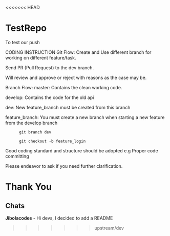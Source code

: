 <<<<<<< HEAD
# TestRepo
To test our push

CODING INSTRUCTION Git Flow: Create and Use different branch for working on different feature/task.

Send PR (Pull Request) to the dev branch.

Will review and approve or reject with reasons as the case may be.

Branch Flow: master: Contains the clean working code.

develop: Contains the code for the old api

dev: New feature_branch must be created from this branch

feature_branch: You must create a new branch when starting a new feature from the develop branch

          git branch dev

          git checkout -b feature_login
Good coding standard and structure should be adopted e.g Proper code committing

Please endeavor to ask if you need further clarification.

Thank You
=======
## Chats

**Jibolacodes**
    - Hi devs, I decided to add a README
    
>>>>>>> upstream/dev

